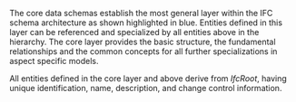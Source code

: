 ﻿The core data schemas establish the most general layer within the IFC schema architecture as shown highlighted in blue. Entities defined in this layer can be referenced and specialized by all entities above in the hierarchy. The core layer provides the basic structure, the fundamental relationships and the common concepts for all further specializations in aspect specific models.

All entities defined in the core layer and above derive from _IfcRoot_, having unique identification, name, description, and change control information.